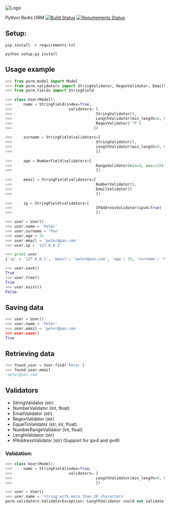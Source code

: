 ![Logo](http://i.imgur.com/xOJFRp4.png)

Python Redis ORM [![Build Status](https://travis-ci.org/msempere/porm.svg?branch=master)](https://travis-ci.org/msempere/porm) [![Requirements Status](https://requires.io/github/msempere/porm/requirements.svg?branch=master)](https://requires.io/github/msempere/porm/requirements/?branch=master)


## Setup:
```
pip install -r requirements.txt
```
```
python setup.py install
```

## Usage example

```python
>>> from porm.model import Model
>>> from porm.validators import StringValidator, RegexValidator, EmailValidator, NumberValidator, LengthValidator
>>> from porm.fields import StringField

>>> class User(Model):
>>>     name = StringField(index=True, 
>>>                         validators= [
>>>                                     StringValidator(),
>>>                                     LengthValidator(min_length=0, max_length=20)
>>>                                     RegexValidator('^P')
>>>                                    ])
                                
>>>     surname = StringField(validators=[
>>>                                     StringValidator(),
>>>                                     LengthValidator(min_length=0, max_length=20)
>>>                                     ])
                                    
>>>     age = NumberField(validators=[
>>>                                     RangeValidator(min=0, max=120)
>>>                                     ])
    
>>>     email = StringField(validators=[
>>>                                     NumberValidator(),
>>>                                     EmailValidator()
>>>                                     ])
    
>>>     ip = StringField(validators=[
>>>                                     IPAddressValidator(ipv4=True)
>>>                                     ])

>>> user = User()
>>> user.name = 'Peter'
>>> user.surname = 'Pan'
>>> user.age = 15
>>> user.email = 'peter@pan.com'
>>> user.ip = '127.0.0.1'

>>> print user
{'ip' = '127.0.0.1', 'email': 'peter@pan.com', 'age': 15, 'surname': 'Pan', 'name': 'Peter'}

>>> user.save()
True
>>> user.free()
True
>>> user.exist()
False
```

## Saving data
```python
>>> user = User()
>>> user.name = 'Peter'
>>> user.email = 'peter@pan.com
>>> user.save()
True
```

## Retrieving data

```python
>>> found_user = User.find('Peter')
>>> found_user.email
'peter@pan.com'
```

## Validators

 * StringValidator (str)
 * NumberValidator (int, float)
 * EmailValidator (str)
 * RegexValidator (str)
 * EqualToValidator (str, int, float)
 * NumberRangeValidator (int, float)
 * LenghValidator (str)
 * IPAddressValidator (str) (Support for ipv4 and ipv6)
 
### Validation:

```python
>>> class User(Model):
>>>     name = StringField(index=True, 
>>>                         validators= [
>>>                                     LengthValidator(min_length=0, max_length=20)
>>>                                     ])

>>> user = User()
>>> user.name = 'string_with_more_than_20_characters'
porm.validators.ValidatorException: LengthValidator could not validate 'string_with_more_than_20_characters'
```
